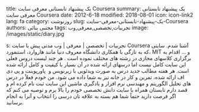 title: یک پیشنهاد تابستانی  معرفی سایت  Coursera
summary: یک پیشنهاد تابستانی  معرفی سایت  Coursera
date: 2012-6-18
modified: 2018-08-01
icon:  icon-link2
lang: fa
category: روزنوشت
slug: یک-پیشنهاد-تابستانی-معرفی-سایت-Coursera
authors: مجتبی بنائی
tags: تجربیات,تخصصی,معرفی,وب
image: /images/static/diary.jpg

s: تجربیات | تخصصی | معرفی | وب مدتی پیش با سایت Coursera آشنا شدم. سایتی که به تازگی با همکاری دانشگاه معروف دنیا مانند هاروارد، استنفورد، MIT و ... اقدام به برگزاری کلاسهای مجازی در رشته های مختلف نموده است . هر چند لیست دروس فعلی این سایت کامل نیست اما درسهای ارائه شده در آن بسیار با کیفیت و کامل ارائه شده است. هر هفته مطالب جدید درس به صورت ویدئویی با زیرنویس و  پاورپوینت و پی دی اف ارائه شده، تمرین و کار در خانه نیز به شما داده می شود.  من خودم فعلاً در درس های تحلیل الگوریتم و مهندسی نرم افزار و یادگیری ماشین این سایت ثبت نام کرده ام و قصد دارم تابستان همراه با سایت دانش تخصصی خودم را بالا برم و توصیه می کنم که اگر فرصت دارید حتماً شما هم بسته به علاقه تان درسی را انتخاب و آنرا به انجام برسانید.